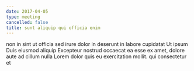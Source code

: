 ```yaml
---
date: 2017-04-05
type: meeting
cancelled: false
title: sunt aliquip qui officia enim
---
```

non in sint ut officia sed irure dolor in deserunt in labore cupidatat Ut ipsum Duis eiusmod aliquip Excepteur nostrud occaecat ea esse ex amet, dolore aute ad cillum nulla Lorem dolor quis eu exercitation mollit. qui consectetur et